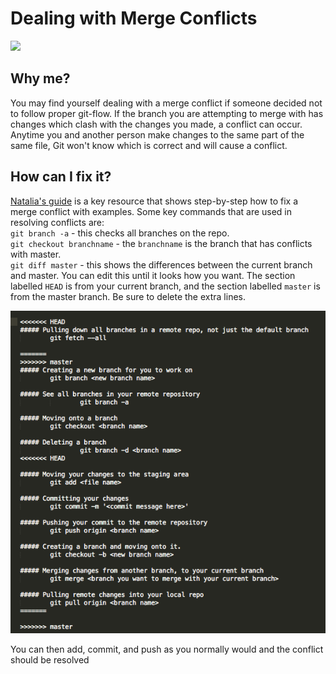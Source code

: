 # Dealing with Merge Conflicts

<img src="https://cloud.githubusercontent.com/assets/1287388/12421239/1cfaade0-beb9-11e5-9420-59c5fc684f66.jpg" width="50%">

## Why me?  
You may find yourself dealing with a merge conflict if
someone decided not to follow proper git-flow. If the
branch you are attempting to merge with has changes which
clash with the changes you made, a conflict can occur.
Anytime you and another person make changes to the same
part of the same file, Git won't know which is correct
and will cause a conflict.

## How can I fix it?  
[Natalia's guide](https://github.com/NataliaLKB/learn-git-basics#conflicts)
is a key resource that shows step-by-step how to fix a
merge conflict with examples.
Some key commands that are used in resolving conflicts
are:  
`git branch -a` - this checks all branches on the repo.  
`git checkout branchname` - the `branchname` is the
branch that has conflicts with master.  
`git diff master` - this shows the differences between
the current branch and master. You can edit this until
it looks how you want. The section labelled `HEAD` is
from your current branch, and the section labelled
`master` is from the master branch. Be sure to delete
the extra lines.

![](https://github.com/NataliaLKB/learn-git-basics/raw/master/img/merge-conflict.png)

You can then add, commit, and push as you normally
would and the conflict should be resolved

